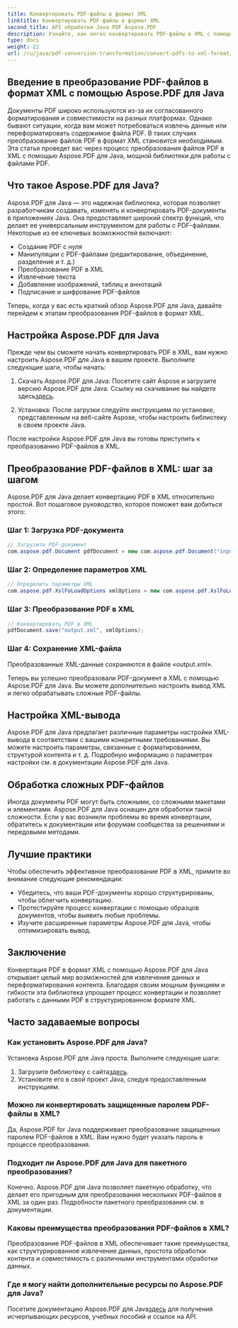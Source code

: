 ```yaml
---
title: Конвертировать PDF-файлы в формат XML
linktitle: Конвертировать PDF-файлы в формат XML
second_title: API обработки Java PDF Aspose.PDF
description: Узнайте, как легко конвертировать PDF-файлы в XML с помощью Aspose.PDF для Java. Пошаговое руководство и рекомендации по эффективному конвертированию.
type: docs
weight: 22
url: /ru/java/pdf-conversion-transformation/convert-pdfs-to-xml-format/
---
```


## Введение в преобразование PDF-файлов в формат XML с помощью Aspose.PDF для Java

Документы PDF широко используются из-за их согласованного форматирования и совместимости на разных платформах. Однако бывают ситуации, когда вам может потребоваться извлечь данные или переформатировать содержимое файла PDF. В таких случаях преобразование файлов PDF в формат XML становится необходимым. Эта статья проведет вас через процесс преобразования файлов PDF в XML с помощью Aspose.PDF для Java, мощной библиотеки для работы с файлами PDF.

## Что такое Aspose.PDF для Java?

Aspose.PDF для Java — это надежная библиотека, которая позволяет разработчикам создавать, изменять и конвертировать PDF-документы в приложениях Java. Она предоставляет широкий спектр функций, что делает ее универсальным инструментом для работы с PDF-файлами. Некоторые из ее ключевых возможностей включают:

- Создание PDF с нуля
- Манипуляции с PDF-файлами (редактирование, объединение, разделение и т. д.)
- Преобразование PDF в XML
- Извлечение текста
- Добавление изображений, таблиц и аннотаций
- Подписание и шифрование PDF-файлов

Теперь, когда у вас есть краткий обзор Aspose.PDF для Java, давайте перейдем к этапам преобразования PDF-файлов в формат XML.

## Настройка Aspose.PDF для Java

Прежде чем вы сможете начать конвертировать PDF в XML, вам нужно настроить Aspose.PDF для Java в вашем проекте. Выполните следующие шаги, чтобы начать:

1.  Скачать Aspose.PDF для Java: Посетите сайт Aspose и загрузите версию Aspose.PDF для Java. Ссылку на скачивание вы найдете здесь[здесь](https://releases.aspose.com/pdf/java/).

2. Установка: После загрузки следуйте инструкциям по установке, представленным на веб-сайте Aspose, чтобы настроить библиотеку в своем проекте Java.

После настройки Aspose.PDF для Java вы готовы приступить к преобразованию PDF-файлов в XML.

## Преобразование PDF-файлов в XML: шаг за шагом

Aspose.PDF для Java делает конвертацию PDF в XML относительно простой. Вот пошаговое руководство, которое поможет вам добиться этого:

### Шаг 1: Загрузка PDF-документа

```java
// Загрузите PDF-документ
com.aspose.pdf.Document pdfDocument = new com.aspose.pdf.Document("input.pdf");
```

### Шаг 2: Определение параметров XML

```java
// Определить параметры XML
com.aspose.pdf.XslFoLoadOptions xmlOptions = new com.aspose.pdf.XslFoLoadOptions();
```

### Шаг 3: Преобразование PDF в XML

```java
// Конвертировать PDF в XML
pdfDocument.save("output.xml", xmlOptions);
```

### Шаг 4: Сохранение XML-файла

Преобразованные XML-данные сохраняются в файле «output.xml».

Теперь вы успешно преобразовали PDF-документ в XML с помощью Aspose.PDF для Java. Вы можете дополнительно настроить вывод XML и легко обрабатывать сложные PDF-файлы.

## Настройка XML-вывода

Aspose.PDF для Java предлагает различные параметры настройки XML-вывода в соответствии с вашими конкретными требованиями. Вы можете настроить параметры, связанные с форматированием, структурой контента и т. д. Подробную информацию о параметрах настройки см. в документации Aspose.PDF для Java.

## Обработка сложных PDF-файлов

Иногда документы PDF могут быть сложными, со сложными макетами и элементами. Aspose.PDF для Java оснащен для обработки такой сложности. Если у вас возникли проблемы во время конвертации, обратитесь к документации или форумам сообщества за решениями и передовыми методами.

## Лучшие практики

Чтобы обеспечить эффективное преобразование PDF в XML, примите во внимание следующие рекомендации:

- Убедитесь, что ваши PDF-документы хорошо структурированы, чтобы облегчить конвертацию.
- Протестируйте процесс конвертации с помощью образцов документов, чтобы выявить любые проблемы.
- Изучите расширенные параметры Aspose.PDF для Java, чтобы оптимизировать вывод.

## Заключение

Конвертация PDF в формат XML с помощью Aspose.PDF для Java открывает целый мир возможностей для извлечения данных и переформатирования контента. Благодаря своим мощным функциям и гибкости эта библиотека упрощает процесс конвертации и позволяет работать с данными PDF в структурированном формате XML.

## Часто задаваемые вопросы

### Как установить Aspose.PDF для Java?

Установка Aspose.PDF для Java проста. Выполните следующие шаги:
1.  Загрузите библиотеку с сайта[здесь](https://releases.aspose.com/pdf/java/).
2. Установите его в свой проект Java, следуя предоставленным инструкциям.

### Можно ли конвертировать защищенные паролем PDF-файлы в XML?

Да, Aspose.PDF for Java поддерживает преобразование защищенных паролем PDF-файлов в XML. Вам нужно будет указать пароль в процессе преобразования.

### Подходит ли Aspose.PDF для Java для пакетного преобразования?

Конечно. Aspose.PDF для Java позволяет пакетную обработку, что делает его пригодным для преобразования нескольких PDF-файлов в XML за один раз. Подробности пакетного преобразования см. в документации.

### Каковы преимущества преобразования PDF-файлов в XML?

Преобразование PDF-файлов в XML обеспечивает такие преимущества, как структурированное извлечение данных, простота обработки контента и совместимость с различными инструментами обработки данных.

### Где я могу найти дополнительные ресурсы по Aspose.PDF для Java?

 Посетите документацию Aspose.PDF для Java[здесь](https://reference.aspose.com/pdf/java/) для получения исчерпывающих ресурсов, учебных пособий и ссылок на API.